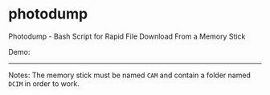 photodump
=========

Photodump - Bash Script for Rapid File Download From a Memory Stick

Demo:



---

Notes: The memory stick must be named `CAM` and contain a folder named `DCIM` in order to work.  